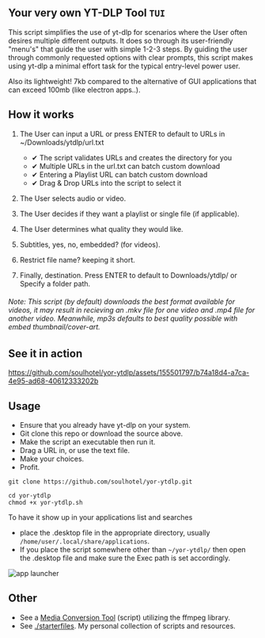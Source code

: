 ## Your very own YT-DLP Tool `TUI`

This script simplifies the use of yt-dlp for scenarios where the User often desires multiple different outputs. It does so through its user-friendly "menu's" that guide the user with simple 1-2-3 steps. By guiding the user through commonly requested options with clear prompts, this script makes using yt-dlp a minimal effort task for the typical entry-level power user.

Also its lightweight! 7kb compared to the alternative of GUI applications that can exceed 100mb (like electron apps..).

## How it works

1. The User can input a URL or press ENTER to default to URLs in ~/Downloads/ytdlp/url.txt
   - ✔ The script validates URLs and creates the directory for you
   - ✔ Multiple URLs in the url.txt can batch custom download
   - ✔ Entering a Playlist URL can batch custom download
   - ✔ Drag & Drop URLs into the script to select it

2. The User selects audio or video.
 
3. The User decides if they want a playlist or single file (if applicable).

4. The User determines what quality they would like.

5. Subtitles, yes, no, embedded? (for videos).

6. Restrict file name? keeping it short.
 
7. Finally, destination. Press ENTER to default to Downloads/ytdlp/ or Specify a folder path.

###### Note: This script (by default) downloads the best format available for videos, it *may* result in recieving an .mkv file for one video and .mp4 file for another video. Meanwhile, mp3s defaults to best quality possible with embed thumbnail/cover-art.

## See it in action

https://github.com/soulhotel/yor-ytdlp/assets/155501797/b74a18d4-a7ca-4e95-ad68-40612333202b

## Usage

- Ensure that you already have yt-dlp on your system.
- Git clone this repo or download the source above.
- Make the script an executable then run it.
- Drag a URL in, or use the text file.
- Make your choices.
- Profit.

```
git clone https://github.com/soulhotel/yor-ytdlp.git
```
```
cd yor-ytdlp
chmod +x yor-ytdlp.sh
```

To have it show up in your applications list and searches
- place the .desktop file in the appropriate directory, usually `/home/user/.local/share/applications`.
- If you place the script somewhere other than `~/yor-ytdlp/` then open the .desktop file and make sure the Exec path is set accordingly.

![app launcher](https://github.com/soulhotel/yor-ytdlp/assets/155501797/b438a97a-5586-48a5-89f4-ee057c5a865a)

## Other

- See a [Media Conversion Tool](https://github.com/soulhotel/yor-mc-lite) (script) utilizing the ffmpeg library. 
- See [./starterfiles](https://github.com/soulhotel/starterfiles). My personal collection of scripts and resources.
